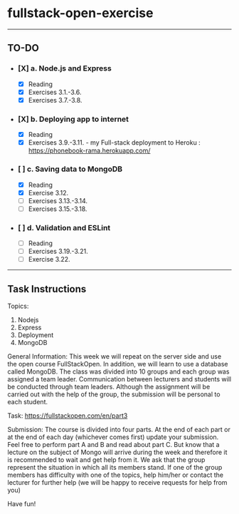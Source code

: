 # fullstack-open-exercise
----
## TO-DO

* ### [X] a. Node.js and Express
    * [X] Reading
    * [X] Exercises 3.1.-3.6.
    * [X] Exercises 3.7.-3.8.
* ### [X] b. Deploying app to internet
    * [X] Reading
    * [X] Exercises 3.9.-3.11. - my Full-stack deployment to Heroku : https://phonebook-rama.herokuapp.com/
* ### [ ] c. Saving data to MongoDB
    * [X] Reading
    * [X] Exercise 3.12.
    * [ ] Exercises 3.13.-3.14.
    * [ ] Exercises 3.15.-3.18.
* ### [ ] d. Validation and ESLint
    * [ ] Reading
    * [ ] Exercises 3.19.-3.21.
    * [ ] Exercise 3.22.
  
----
## Task Instructions
Topics:
1. Nodejs
2. Express
3. Deployment
4. MongoDB


General Information:
This week we will repeat on the server side and use the open course FullStackOpen.
In addition, we will learn to use a database called MongoDB.
The class was divided into 10 groups and each group was assigned a team leader. Communication between lecturers and students will be conducted through team leaders.
Although the assignment will be carried out with the help of the group, the submission will be personal to each student.

Task:
https://fullstackopen.com/en/part3

Submission:
The course is divided into four parts. At the end of each part or at the end of each day (whichever comes first) update your submission.
Feel free to perform part A and B and read about part C. But know that a lecture on the subject of Mongo will arrive during the week and therefore it is recommended to wait and get help from it. 
We ask that the group represent the situation in which all its members stand. If one of the group members has difficulty with one of the topics, help him/her or contact the lecturer for further help (we will be happy to receive requests for help from you)

Have fun!

